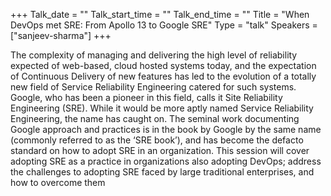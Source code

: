 +++
Talk_date = ""
Talk_start_time = ""
Talk_end_time = ""
Title = "When DevOps met SRE: From Apollo 13 to Google SRE"
Type = "talk"
Speakers = ["sanjeev-sharma"]
+++

The complexity of managing and delivering the high level of reliability expected of web-based, cloud hosted systems today, and the expectation of Continuous Delivery of new features has led to the evolution of a totally new field of Service Reliability Engineering catered for such systems. Google, who has been a pioneer in this field, calls it Site Reliability Engineering (SRE). While it would be more aptly named Service Reliability Engineering, the name has caught on. The seminal work documenting Google approach and practices is in the book by Google by the same name (commonly referred to as the ‘SRE book’), and has become the defacto standard on how to adopt SRE in an organization. This session will cover adopting SRE as a practice in organizations also adopting DevOps; address the challenges to adopting SRE faced by large traditional enterprises, and how to overcome them
